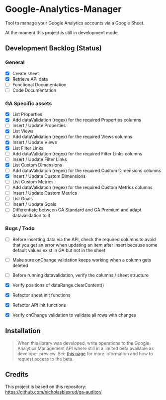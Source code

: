 # Google-Analytics-Manager
Tool to manage your Google Analytics accounts via a Google Sheet.

At the moment this project is still in development mode.

## Development Backlog (Status)

### General
- [x] Create sheet
- [x] Retrieve API data
- [ ] Functional Documentation
- [ ] Code Documentation

### GA Specific assets
- [x] List Properties
- [x] Add dataValidation (regex) for the required Properties columns
- [ ] Insert / Update Properties
- [x] List Views
- [ ] Add dataValidation (regex) for the required Views columns
- [x] Insert / Update Views
- [x] List Filter Links
- [ ] Add dataValidation (regex) for the required Filter Links columns
- [ ] Insert / Update Filter Links
- [x] List Custom Dimensions
- [ ] Add dataValidation (regex) for the required Custom Dimensions columns
- [x] Insert / Update Custom Dimensions
- [ ] List Custom Metrics
- [ ] Add dataValidation (regex) for the required Custom Metrics columns
- [ ] Insert / Update Custom Metrics
- [ ] List Goals
- [ ] Insert / Update Goals
- [ ] Differentiate between GA Standard and GA Premium and adapt datavalidation to it

### Bugs / Todo
- [ ] Before inserting data via the API, check the required columns to avoid that you get an error when updating an item after insert because some default values exist in GA but not in the sheet
- [ ] Make sure onChange validation keeps working when a column gets deleted
- [ ] Before running datavalidation, verify the columns / sheet structure
- [x] Verify positions of dataRange.clearContent()
- [x] Refactor sheet init functions
- [x] Refactor API init functions
- [x] Verify onChange validation to validate all rows with changes


## Installation

> When this library was developed, write operations to the Google Analytics Management API where still in a limited beta available as developer preview. See [this page](https://developers.google.com/analytics/devguides/config/mgmt/v3/account-management) for more information and how to request access to the beta.

## Credits
This project is based on this repository: https://github.com/nicholasblexrud/ga-auditor/

